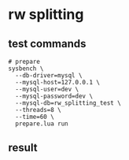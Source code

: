 # rw splitting 
## test commands
```
# prepare
sysbench \
  --db-driver=mysql \
  --mysql-host=127.0.0.1 \
  --mysql-user=dev \
  --mysql-password=dev \
  --mysql-db=rw_splitting_test \
  --threads=8 \
  --time=60 \
  prepare.lua run
```

## result
